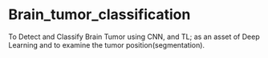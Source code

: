 # Brain_tumor_classification
To Detect and Classify Brain Tumor using CNN, and TL; as an asset of Deep Learning and to examine the tumor position(segmentation).

